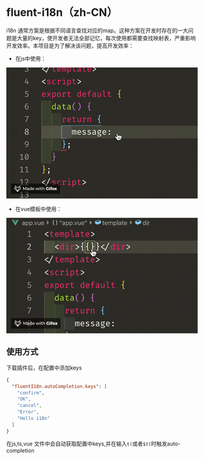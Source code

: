 # fluent-i18n（zh-CN）

i18n 通常方案是根据不同语言查找对应的map。这种方案在开发时存在的一大问题是大量的key，使开发者无法全部记忆，每次使用都需要查找映射表，严重影响开发效率。本项目是为了解决该问题，提高开发效率：

- 在js中使用：

![use in js](./images/ex-js.gif)

- 在vue模板中使用：

![use in vue](./images/ex-vue.gif)

## 使用方式

下载插件后，在配置中添加keys

```json
{
  "fluentI18n.autoCompletion.keys": [
    "confirm",
    "OK",
    "cancel",
    "Error",
    "Hello i18n"
  ]
}
```

在js,ts,vue 文件中会自动获取配置中keys,并在输入`t(`或者`$t(`时触发auto-completion
